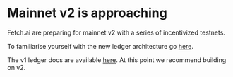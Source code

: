
<div class="grid-item item_whole_row no-padding">
<h1>Mainnet v2 is approaching</h1>
<p>Fetch.ai are preparing for mainnet v2 with a series of incentivized testnets.</p>
<p>To familiarise yourself with the new ledger architecture go <a href="../ledger_v2" target="_blank">here</a>.</p>
<p>The v1 ledger docs are available <a href="../ledger_v1" target="_blank">here</a>. At this point we recommend building on v2.</p>
</div>

